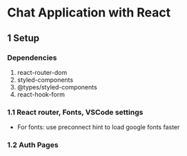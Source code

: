 # Chat Application with React

## 1 Setup

### Dependencies

1. react-router-dom
2. styled-components
3. @types/styled-components
4. react-hook-form

### 1.1 React router, Fonts, VSCode settings

- For fonts: use preconnect hint to load google fonts faster

### 1.2 Auth Pages

